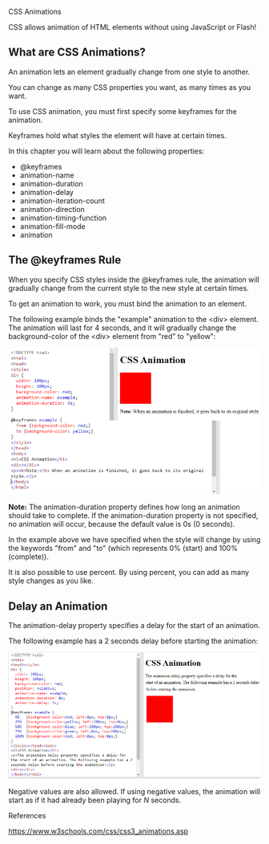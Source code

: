 CSS Animations

CSS allows animation of HTML elements without using JavaScript or Flash!

## What are CSS Animations?

An animation lets an element gradually change from one style to another.

You can change as many CSS properties you want, as many times as you want.

To use CSS animation, you must first specify some keyframes for the animation.

Keyframes hold what styles the element will have at certain times.

In this chapter you will learn about the following properties:

-   @keyframes
-   animation-name
-   animation-duration
-   animation-delay
-   animation-iteration-count
-   animation-direction
-   animation-timing-function
-   animation-fill-mode
-   animation

## The @keyframes Rule

When you specify CSS styles inside the @keyframes rule, the animation will gradually change from the current style to the new style at certain times.

To get an animation to work, you must bind the animation to an element.

The following example binds the "example" animation to the \<div\> element. The animation will last for 4 seconds, and it will gradually change the background-color of the \<div\> element from "red" to "yellow":

![](media/9646fdde8a49c0a49cc599a3e777fb26.png)

**Note:** The animation-duration property defines how long an animation should take to complete. If the animation-duration property is not specified, no animation will occur, because the default value is 0s (0 seconds).

In the example above we have specified when the style will change by using the keywords "from" and "to" (which represents 0% (start) and 100% (complete)).

It is also possible to use percent. By using percent, you can add as many style changes as you like.

## Delay an Animation

The animation-delay property specifies a delay for the start of an animation.

The following example has a 2 seconds delay before starting the animation:

![](media/3036973243a9614bec5a368637cd1179.png)

Negative values are also allowed. If using negative values, the animation will start as if it had already been playing for *N* seconds.

References

https://www.w3schools.com/css/css3_animations.asp
